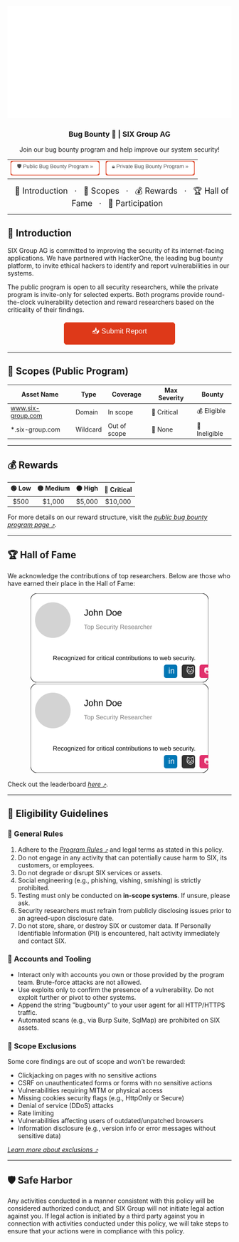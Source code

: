 <!-- DOCUMENT Hero -->
<div align="center">
  <!-- Use the SVG as the hero -->
  <a href="https://hackerone.com/six-group">
    <img src="/assets/header.svg" alt="Logo" width="600" />
  </a>

  <h3 align="center">Bug Bounty 🐛 | SIX Group AG</h3>

  <p align="center">
    Join our bug bounty program and help improve our system security!
  </p>

  <!-- SVG Buttons for Public and Private Programs -->
  <div>
  <table border="0" width="100%" cellspacing="20">
    <tr>
      <td align="center" width="50%">
        <a href="https://hackerone.com/six-group">
          <img src="/assets/buttons/public-program-button.svg" alt="Public Bug Bounty Program" width="200" />
        </a>
      </td>
      <td align="center" width="50%">
        <a href="https://hackerone.com/six-group-private">
          <img src="/assets/buttons/private-program-button.svg" alt="Private Bug Bounty Program" width="200" />
        </a>
      </td>
    </tr>
  </table>
  </div>

  <!-- Hero Menu with Emojis -->
  <div align="center" style="font-size: 18px;">
    <a href="#-introduction" style="text-decoration: none; padding: 10px;">📖 Introduction</a>
    ·
    <a href="#-scopes-public-program" style="text-decoration: none; padding: 10px;">🎯 Scopes</a>
    ·
    <a href="#-rewards" style="text-decoration: none; padding: 10px;">💰 Rewards</a>
    ·
    <a href="#-hall-of-fame" style="text-decoration: none; padding: 10px;">🏆 Hall of Fame</a>
    ·
    <a href="#-eligibility-guidelines" style="text-decoration: none; padding: 10px;">🤝 Participation</a>
  </div>
</div>

---

## 📖 Introduction

SIX Group AG is committed to improving the security of its internet-facing applications. We have partnered with HackerOne, the leading bug bounty platform, to invite ethical hackers to identify and report vulnerabilities in our systems.

The public program is open to all security researchers, while the private program is invite-only for selected experts. Both programs provide round-the-clock vulnerability detection and reward researchers based on the criticality of their findings.

<div align="center">
  <div align="center" style="margin-top: 20px;">
    <a href="https://hackerone.com/six-group/reports/new?type=team&report_type=vulnerability">
      <img src="/assets/buttons/submit-report-button.svg" alt="Submit Report" width="250" />
    </a>
  </div>
</div>

---

## 🎯 Scopes (Public Program)

| Asset Name        | Type     | Coverage     | Max Severity | Bounty        |
| ----------------- | -------- | ------------ | ------------ | ------------- |
| www.six-group.com | Domain   | In scope     | 🔴 Critical  | 💰 Eligible   |
| \*.six-group.com  | Wildcard | Out of scope | 🔵 None      | 🚫 Ineligible |

---

## 💰 Rewards

| 🟢 Low | 🟡 Medium | 🟠 High | 🔴 Critical |
| :----: | :-------: | :-----: | :---------: |
|  $500  |  $1,000   | $5,000  |   $10,000   |

For more details on our reward structure, visit the _[public bug bounty program page ⤴](https://hackerone.com/six-group)_.

---

## 🏆 Hall of Fame

We acknowledge the contributions of top researchers. Below are those who have earned their place in the Hall of Fame:

<div align="center">
  <!-- Hall of Fame SVG 1 -->
  <img src="/assets/halloffame/johndoe.svg" width="400" height="200" />
  
  <!-- Hall of Fame SVG 2 -->
  <img src="/assets/halloffame/janedoe.svg" width="400" height="200" />

  <!-- Add more Hall of Fame entries below as needed -->
</div>

Check out the leaderboard _[here ⤴](https://hackerone.com/six-group/thanks)_.

---

## 🤝 Eligibility Guidelines

### 📃 General Rules

1. Adhere to the _[Program Rules ⤴](https://hackerone.com/six-group/program)_ and legal terms as stated in this policy.
2. Do not engage in any activity that can potentially cause harm to SIX, its customers, or employees.
3. Do not degrade or disrupt SIX services or assets.
4. Social engineering (e.g., phishing, vishing, smishing) is strictly prohibited.
5. Testing must only be conducted on **in-scope systems**. If unsure, please ask.
6. Security researchers must refrain from publicly disclosing issues prior to an agreed-upon disclosure date.
7. Do not store, share, or destroy SIX or customer data. If Personally Identifiable Information (PII) is encountered, halt activity immediately and contact SIX.

### 👤 Accounts and Tooling

- Interact only with accounts you own or those provided by the program team. Brute-force attacks are not allowed.
- Use exploits only to confirm the presence of a vulnerability. Do not exploit further or pivot to other systems.
- Append the string "bugbounty" to your user agent for all HTTP/HTTPS traffic.
- Automated scans (e.g., via Burp Suite, SqlMap) are prohibited on SIX assets.

### 🚫 Scope Exclusions

Some core findings are out of scope and won’t be rewarded:

- Clickjacking on pages with no sensitive actions
- CSRF on unauthenticated forms or forms with no sensitive actions
- Vulnerabilities requiring MITM or physical access
- Missing cookies security flags (e.g., HttpOnly or Secure)
- Denial of service (DDoS) attacks
- Rate limiting
- Vulnerabilities affecting users of outdated/unpatched browsers
- Information disclosure (e.g., version info or error messages without sensitive data)

_[Learn more about exclusions ⤴](https://hackerone.com/six-group)_

---

## 🛡️ Safe Harbor

Any activities conducted in a manner consistent with this policy will be considered authorized conduct, and SIX Group will not initiate legal action against you. If legal action is initiated by a third party against you in connection with activities conducted under this policy, we will take steps to ensure that your actions were in compliance with this policy.
